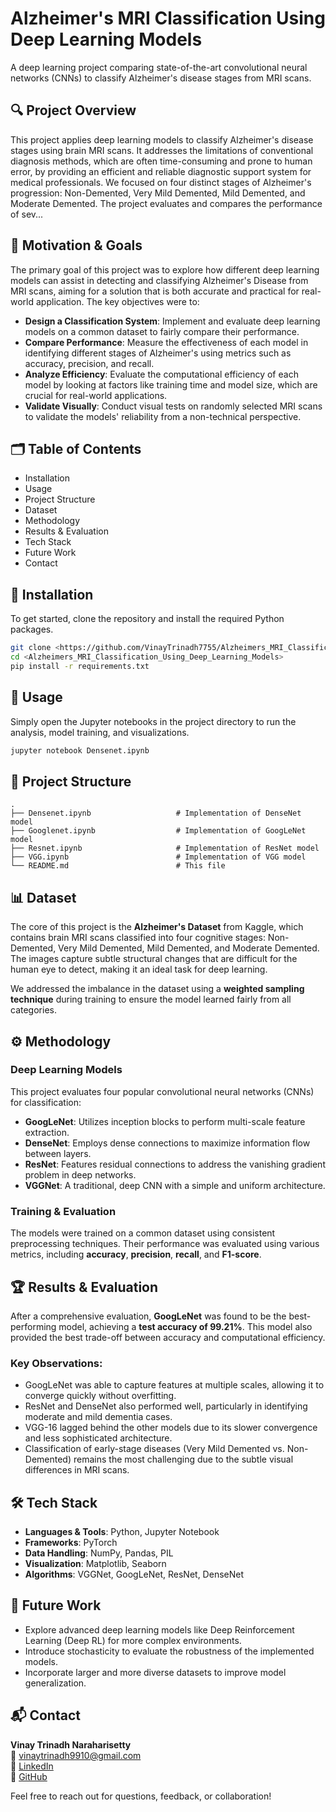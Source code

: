 # Alzheimer's MRI Classification Using Deep Learning Models
A deep learning project comparing state-of-the-art convolutional neural networks (CNNs) to classify Alzheimer's disease stages from MRI scans.

## 🔍 Project Overview

This project applies deep learning models to classify Alzheimer's disease stages using brain MRI scans. It addresses the limitations of conventional diagnosis methods, which are often time-consuming and prone to human error, by providing an efficient and reliable diagnostic support system for medical professionals. We focused on four distinct stages of Alzheimer's progression: Non-Demented, Very Mild Demented, Mild Demented, and Moderate Demented. The project evaluates and compares the performance of sev...

## 🎯 Motivation & Goals

The primary goal of this project was to explore how different deep learning models can assist in detecting and classifying Alzheimer's Disease from MRI scans, aiming for a solution that is both accurate and practical for real-world application. The key objectives were to:

- **Design a Classification System**: Implement and evaluate deep learning models on a common dataset to fairly compare their performance.
- **Compare Performance**: Measure the effectiveness of each model in identifying different stages of Alzheimer's using metrics such as accuracy, precision, and recall.
- **Analyze Efficiency**: Evaluate the computational efficiency of each model by looking at factors like training time and model size, which are crucial for real-world applications.
- **Validate Visually**: Conduct visual tests on randomly selected MRI scans to validate the models' reliability from a non-technical perspective.

## 🗂 Table of Contents

- Installation  
- Usage  
- Project Structure  
- Dataset  
- Methodology  
- Results & Evaluation  
- Tech Stack  
- Future Work  
- Contact  

## 🔧 Installation

To get started, clone the repository and install the required Python packages.

```bash
git clone <https://github.com/VinayTrinadh7755/Alzheimers_MRI_Classification_Using_Deep_Learning_Models.git>
cd <Alzheimers_MRI_Classification_Using_Deep_Learning_Models>
pip install -r requirements.txt
```

## 🚀 Usage

Simply open the Jupyter notebooks in the project directory to run the analysis, model training, and visualizations.

```bash
jupyter notebook Densenet.ipynb
```

## 📁 Project Structure

```
.
├── Densenet.ipynb                   # Implementation of DenseNet model
├── Googlenet.ipynb                  # Implementation of GoogLeNet model
├── Resnet.ipynb                     # Implementation of ResNet model
├── VGG.ipynb                        # Implementation of VGG model
└── README.md                        # This file
```

## 📊 Dataset

The core of this project is the **Alzheimer's Dataset** from Kaggle, which contains brain MRI scans classified into four cognitive stages: Non-Demented, Very Mild Demented, Mild Demented, and Moderate Demented. The images capture subtle structural changes that are difficult for the human eye to detect, making it an ideal task for deep learning.

We addressed the imbalance in the dataset using a **weighted sampling technique** during training to ensure the model learned fairly from all categories.

## ⚙️ Methodology

### Deep Learning Models

This project evaluates four popular convolutional neural networks (CNNs) for classification:

- **GoogLeNet**: Utilizes inception blocks to perform multi-scale feature extraction.  
- **DenseNet**: Employs dense connections to maximize information flow between layers.  
- **ResNet**: Features residual connections to address the vanishing gradient problem in deep networks.  
- **VGGNet**: A traditional, deep CNN with a simple and uniform architecture.

### Training & Evaluation

The models were trained on a common dataset using consistent preprocessing techniques. Their performance was evaluated using various metrics, including **accuracy**, **precision**, **recall**, and **F1-score**.

## 🏆 Results & Evaluation

After a comprehensive evaluation, **GoogLeNet** was found to be the best-performing model, achieving a **test accuracy of 99.21%**. This model also provided the best trade-off between accuracy and computational efficiency.

### Key Observations:

- GoogLeNet was able to capture features at multiple scales, allowing it to converge quickly without overfitting.
- ResNet and DenseNet also performed well, particularly in identifying moderate and mild dementia cases.
- VGG-16 lagged behind the other models due to its slower convergence and less sophisticated architecture.
- Classification of early-stage diseases (Very Mild Demented vs. Non-Demented) remains the most challenging due to the subtle visual differences in MRI scans.

## 🛠 Tech Stack

- **Languages & Tools**: Python, Jupyter Notebook  
- **Frameworks**: PyTorch  
- **Data Handling**: NumPy, Pandas, PIL  
- **Visualization**: Matplotlib, Seaborn  
- **Algorithms**: VGGNet, GoogLeNet, ResNet, DenseNet  

## 🌱 Future Work

- Explore advanced deep learning models like Deep Reinforcement Learning (Deep RL) for more complex environments.  
- Introduce stochasticity to evaluate the robustness of the implemented models.  
- Incorporate larger and more diverse datasets to improve model generalization.  

## 📬 Contact

**Vinay Trinadh Naraharisetty**  
📧 vinaytrinadh9910@gmail.com  
🔗 [LinkedIn](https://linkedin.com/in/VinayTrinadh)  
🔗 [GitHub](https://github.com/VinayTrinadh)  

Feel free to reach out for questions, feedback, or collaboration!
